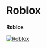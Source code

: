 # Roblox

**Roblox**

[![Roblox](https://img.youtube.com/vi/r41FHrEUbJk/0.jpg)](https://www.youtube.com/shorts/r41FHrEUbJk)

